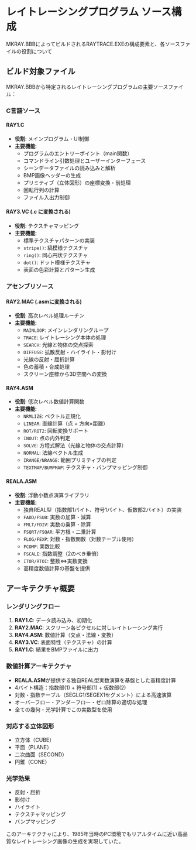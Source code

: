 # レイトレーシングプログラム ソース構成

MKRAY.BBBによってビルドされるRAYTRACE.EXEの構成要素と、各ソースファイルの役割について

## ビルド対象ファイル

MKRAY.BBBから特定されるレイトレーシングプログラムの主要ソースファイル：

### C言語ソース

#### RAY1.C
- **役割**: メインプログラム・UI制御
- **主要機能**:
  - プログラムのエントリーポイント（main関数）
  - コマンドライン引数処理とユーザーインターフェース
  - シーンデータファイルの読み込みと解析
  - BMP画像ヘッダーの生成
  - プリミティブ（立体図形）の座標変換・前処理
  - 回転行列の計算
  - ファイル入出力制御

#### RAY3.VC (.c に変換される)
- **役割**: テクスチャマッピング
- **主要機能**:
  - 標準テクスチャパターンの実装
  - `stripe()`: 縞模様テクスチャ
  - `ring()`: 同心円状テクスチャ  
  - `dot()`: ドット模様テクスチャ
  - 表面の色彩計算とパターン生成

### アセンブリソース

#### RAY2.MAC (.asmに変換される)
- **役割**: 高次レベル処理ルーチン
- **主要機能**:
  - `MAINLOOP`: メインレンダリングループ
  - `TRACE`: レイトレーシング本体の処理
  - `SEARCH`: 光線と物体の交点探索
  - `DIFFUSE`: 拡散反射・ハイライト・影付け
  - 光線の反射・屈折計算
  - 色の蓄積・合成処理
  - スクリーン座標から3D空間への変換

#### RAY4.ASM
- **役割**: 低次レベル数値計算関数
- **主要機能**:
  - `NRMLIZE`: ベクトル正規化
  - `LINEAR`: 直線計算（点 + 方向×距離）
  - `ROT/ROT2`: 回転変換サポート
  - `INOUT`: 点の内外判定
  - `SOLVE`: 方程式解法（光線と物体の交点計算）
  - `NORMAL`: 法線ベクトル生成
  - `IRANGE/NRANGE`: 範囲プリミティブの判定
  - `TEXTMAP/BUMPMAP`: テクスチャ・バンプマッピング制御

#### REALA.ASM
- **役割**: 浮動小数点演算ライブラリ
- **主要機能**:
  - 独自REAL型（指数部1バイト、符号1バイト、仮数部2バイト）の実装
  - `FADD/FSUB`: 実数の加算・減算
  - `FMLT/FDIV`: 実数の乗算・除算
  - `FSQRT/FSQAR`: 平方根・二乗計算
  - `FLOG/FEXP`: 対数・指数関数（対数テーブル使用）
  - `FCOMP`: 実数比較
  - `FSCALE`: 指数調整（2のべき乗倍）
  - `ITOR/RTOI`: 整数⇔実数変換
  - 高精度数値計算の基盤を提供

## アーキテクチャ概要

### レンダリングフロー
1. **RAY1.C**: データ読み込み、初期化
2. **RAY2.MAC**: スクリーン各ピクセルに対しレイトレーシング実行
3. **RAY4.ASM**: 数値計算（交点・法線・変換）
4. **RAY3.VC**: 表面特性（テクスチャ）の計算
5. **RAY1.C**: 結果をBMPファイルに出力

### 数値計算アーキテクチャ
- **REALA.ASM**が提供する独自REAL型実数演算を基盤とした高精度計算
- 4バイト構造：指数部(1) + 符号部(1) + 仮数部(2)
- 対数・指数テーブル（SEGLG1/SEGEX1セグメント）による高速演算
- オーバーフロー・アンダーフロー・ゼロ除算の適切な処理
- 全ての幾何・光学計算でこの実数型を使用

### 対応する立体図形
- 立方体（CUBE）
- 平面（PLANE） 
- 二次曲面（SECOND）
- 円錐（CONE）

### 光学効果
- 反射・屈折
- 影付け
- ハイライト
- テクスチャマッピング
- バンプマッピング

このアーキテクチャにより、1985年当時のPC環境でもリアルタイムに近い高品質なレイトレーシング画像の生成を実現していた。
